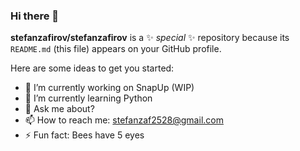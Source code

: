 ### Hi there 👋

**stefanzafirov/stefanzafirov** is a ✨ _special_ ✨ repository because its `README.md` (this file) appears on your GitHub profile.

Here are some ideas to get you started:

- 🔭 I’m currently working on SnapUp (WIP)
- 🌱 I’m currently learning Python
- 💬 Ask me about?
- 📫 How to reach me: stefanzaf2528@gmail.com
- ⚡ Fun fact: Bees have 5 eyes
